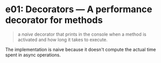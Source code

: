 # e01: Decorators &mdash; A performance decorator for methods
> a *naive* decorator that prints in the console when a method is activated and how long it takes to execute.

The implementation is naive because it doesn't compute the actual time spent in async operations.